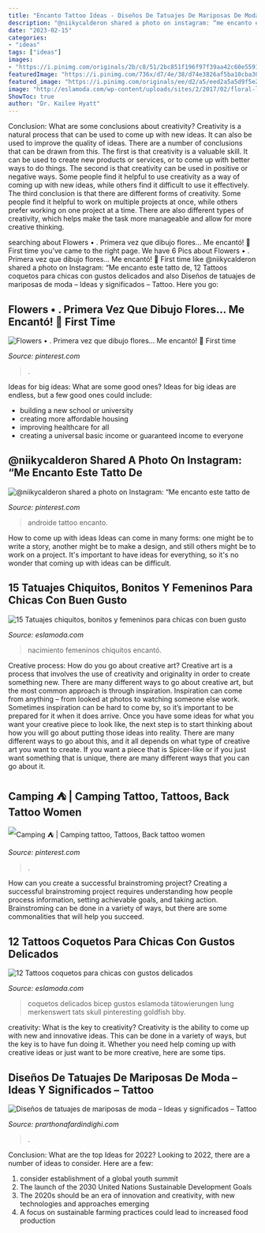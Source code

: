 ```yaml
---
title: "Encanto Tattoo Ideas - Diseños De Tatuajes De Mariposas De Moda – Ideas Y Significados – Tattoo"
description: "@niikycalderon shared a photo on instagram: “me encanto este tatto de"
date: "2023-02-15"
categories:
- "ideas"
tags: ["ideas"]
images:
- "https://i.pinimg.com/originals/2b/c8/51/2bc851f196f97f39aa42c60e5591eea3.jpg"
featuredImage: "https://i.pinimg.com/736x/d7/4e/38/d74e3826af5ba10cba3046b29629c477.jpg"
featured_image: "https://i.pinimg.com/originals/ee/d2/a5/eed2a5a5d9f5e2a308049844d3de7908.jpg"
image: "http://eslamoda.com/wp-content/uploads/sites/2/2017/02/floral-lungs-tatttoo-600x398.jpg"
ShowToc: true
author: "Dr. Kailee Hyatt"
---
```



Conclusion: What are some conclusions about creativity?
Creativity is a natural process that can be used to come up with new ideas. It can also be used to improve the quality of ideas. There are a number of conclusions that can be drawn from this. The first is that creativity is a valuable skill. It can be used to create new products or services, or to come up with better ways to do things. The second is that creativity can be used in positive or negative ways. Some people find it helpful to use creativity as a way of coming up with new ideas, while others find it difficult to use it effectively. The third conclusion is that there are different forms of creativity. Some people find it helpful to work on multiple projects at once, while others prefer working on one project at a time. There are also different types of creativity, which helps make the task more manageable and allow for more creative thinking.

	

		
searching about Flowers • . Primera vez que dibujo flores... Me encantó! 💚 First time you've came to the right page. We have 6 Pics about Flowers • . Primera vez que dibujo flores... Me encantó! 💚 First time like @niikycalderon shared a photo on Instagram: “Me encanto este tatto de, 12 Tattoos coquetos para chicas con gustos delicados and also Diseños de tatuajes de mariposas de moda – Ideas y significados – Tattoo. Here you go:
		
    
## Flowers • . Primera Vez Que Dibujo Flores... Me Encantó! 💚 First Time

<img loading=lazy src="https://i.pinimg.com/736x/d7/4e/38/d74e3826af5ba10cba3046b29629c477.jpg" onerror="this.onerror=null;this.src='https://tse4.mm.bing.net/th?id=OIP.VoGjAyZM2RPgtaLdr-uIWwHaJQ&amp;pid=15.1';" alt="Flowers • . Primera vez que dibujo flores... Me encantó! 💚 First time">

_Source: pinterest.com_

>. 

	

Ideas for big ideas: What are some good ones?
Ideas for big ideas are endless, but a few good ones could include: 
- building a new school or university 
- creating more affordable housing 
- improving healthcare for all 
- creating a universal basic income or guaranteed income to everyone

    
## @niikycalderon Shared A Photo On Instagram: “Me Encanto Este Tatto De

<img loading=lazy src="https://i.pinimg.com/originals/2b/c8/51/2bc851f196f97f39aa42c60e5591eea3.jpg" onerror="this.onerror=null;this.src='https://tse1.mm.bing.net/th?id=OIP.Pm2CiwQVwosYY6_27_14KQHaJI&amp;pid=15.1';" alt="@niikycalderon shared a photo on Instagram: “Me encanto este tatto de">

_Source: pinterest.com_

>androide tattoo encanto. 

	

How to come up with ideas
Ideas can come in many forms: one might be to write a story, another might be to make a design, and still others might be to work on a project. It's important to have ideas for everything, so it's no wonder that coming up with ideas can be difficult.

    
## 15 Tatuajes Chiquitos, Bonitos Y Femeninos Para Chicas Con Buen Gusto

<img loading=lazy src="https://eslamoda.com/wp-content/uploads/sites/2/2016/05/fecha-de-nacimiento-tatuaje.jpg" onerror="this.onerror=null;this.src='https://tse4.mm.bing.net/th?id=OIP.aS08aI3m8SNDZ3PqLaWLvwHaGx&amp;pid=15.1';" alt="15 Tatuajes chiquitos, bonitos y femeninos para chicas con buen gusto">

_Source: eslamoda.com_

>nacimiento femeninos chiquitos encantó. 

	

Creative process: How do you go about creative art?
Creative art is a process that involves the use of creativity and originality in order to create something new. There are many different ways to go about creative art, but the most common approach is through inspiration. Inspiration can come from anything – from looked at photos to watching someone else work. Sometimes inspiration can be hard to come by, so it’s important to be prepared for it when it does arrive. Once you have some ideas for what you want your creative piece to look like, the next step is to start thinking about how you will go about putting those ideas into reality. There are many different ways to go about this, and it all depends on what type of creative art you want to create. If you want a piece that is Spicer-like or if you just want something that is unique, there are many different ways that you can go about it.

    
## Camping ⛺️ | Camping Tattoo, Tattoos, Back Tattoo Women

<img loading=lazy src="https://i.pinimg.com/originals/ee/d2/a5/eed2a5a5d9f5e2a308049844d3de7908.jpg" onerror="this.onerror=null;this.src='https://tse4.mm.bing.net/th?id=OIP.3JcnsQWi-TCE8ZsybHsKcAHaHa&amp;pid=15.1';" alt="Camping ⛺️ | Camping tattoo, Tattoos, Back tattoo women">

_Source: pinterest.com_

>. 

	

How can you create a successful brainstroming project?
Creating a successful brainstroming project requires understanding how people process information, setting achievable goals, and taking action. Brainstroming can be done in a variety of ways, but there are some commonalities that will help you succeed.

    
## 12 Tattoos Coquetos Para Chicas Con Gustos Delicados

<img loading=lazy src="http://eslamoda.com/wp-content/uploads/sites/2/2017/02/floral-lungs-tatttoo-600x398.jpg" onerror="this.onerror=null;this.src='https://tse1.mm.bing.net/th?id=OIP.9KXzDn172_Xbbc1AOycTQAHaE6&amp;pid=15.1';" alt="12 Tattoos coquetos para chicas con gustos delicados">

_Source: eslamoda.com_

>coquetos delicados bicep gustos eslamoda tätowierungen lung merkenswert tats skull pinteresting goldfish bby. 

	

creativity: What is the key to creativity?
Creativity is the ability to come up with new and innovative ideas. This can be done in a variety of ways, but the key is to have fun doing it. Whether you need help coming up with creative ideas or just want to be more creative, here are some tips.

    
## Diseños De Tatuajes De Mariposas De Moda – Ideas Y Significados – Tattoo

<img loading=lazy src="https://prarthonafardindighi.com/wp-content/uploads/2021/04/10-104.jpg" onerror="this.onerror=null;this.src='https://tse1.mm.bing.net/th?id=OIP.Qi8DXb6BueOO2GRT-HTDBQHaHg&amp;pid=15.1';" alt="Diseños de tatuajes de mariposas de moda – Ideas y significados – Tattoo">

_Source: prarthonafardindighi.com_

>. 

	

Conclusion: What are the top Ideas for 2022?
Looking to 2022, there are a number of ideas to consider. Here are a few: 
1. consider establishment of a global youth summit 
2. The launch of the 2030 United Nations Sustainable Development Goals 
3. The 2020s should be an era of innovation and creativity, with new technologies and approaches emerging 
4. A focus on sustainable farming practices could lead to increased food production 

